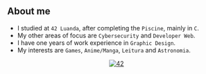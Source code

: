 ## About me

- I studied at `42 Luanda`, after completing the `Piscine`, mainly in `C`.
- My other areas of focus are `Cybersecurity` and `Developer Web`.
- I have one years of work experience in `Graphic Design`.
- My interests are `Games`, `Anime/Manga`, `Leitura` and `Astronomia`.
<p align="center">
 <a href='https://profile.intra.42.fr/users/bmidimo' target="_blank"><img alt='42' src='https://img.shields.io/badge/Luanda-100000?style=flat&logo=42&logoColor=white&labelColor=000000&color=000000'/></a>
  </a>
